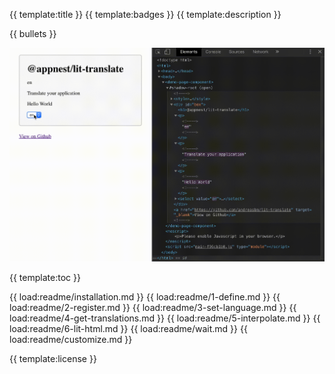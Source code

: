 {{ template:title }}
{{ template:badges }}
{{ template:description }}

{{ bullets }}

<img src="https://raw.githubusercontent.com/andreasbm/lit-translate/master/example.gif" width="600">

{{ template:toc }}

{{ load:readme/installation.md }}
{{ load:readme/1-define.md }}
{{ load:readme/2-register.md }}
{{ load:readme/3-set-language.md }}
{{ load:readme/4-get-translations.md }}
{{ load:readme/5-interpolate.md }}
{{ load:readme/6-lit-html.md }}
{{ load:readme/wait.md }}
{{ load:readme/customize.md }}

{{ template:license }}